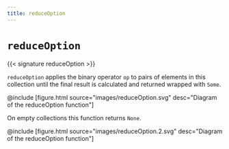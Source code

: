 ```yaml
---
title: reduceOption
---
```


# `reduceOption`

{{< signature reduceOption >}}

`reduceOption` applies the binary operator `op` to pairs of elements in this collection until the final result is calculated and returned wrapped with `Some`.

@include [figure.html source="images/reduceOption.svg" desc="Diagram of the reduceOption function"]

On empty collections this function returns `None`.

@include [figure.html source="images/reduceOption.2.svg" desc="Diagram of the reduceOption function"]
